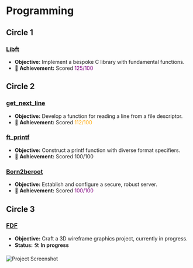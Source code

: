 # Programming

## Circle 1

### [Libft](https://github.com/mferest/Cursus42/tree/main/Cursus42-main/Cursus/circle-00/Libft)
- **Objective:** Implement a bespoke C library with fundamental functions.
- 🚀 **Achievement:** Scored <span style="color:purple;">125/100</span>

## Circle 2

### [get_next_line](https://github.com/mferest/Cursus42/tree/main/Cursus42-main/Cursus/circle-01/get_next_line)
- **Objective:** Develop a function for reading a line from a file descriptor.
- 🚀 **Achievement:** Scored <span style="color:orange;">112/100</span>
  
### [ft_printf](https://github.com/mferest/Cursus42/tree/main/Cursus42-main/Cursus/circle-01/ft_printf)
- **Objective:** Construct a printf function with diverse format specifiers.
- 🚀 **Achievement:** Scored 100/100

### [Born2beroot](https://github.com/mferest/Cursus42/tree/main/Cursus42-main/Cursus/circle-01/Born2beroot)
- **Objective:** Establish and configure a secure, robust server.
- 🚀 **Achievement:** Scored <span style="color:purple;">100/100</span>

## Circle 3

### [FDF](Cursus42-main/Cursus/circle-02/fdf)
- **Objective:** Craft a 3D wireframe graphics project, currently in progress.
- **Status:** 🛠️ **In progress**

![Project Screenshot](https://github.com/mferest/Cursus42/assets/139508718/16caf4be-0c23-4b86-a0d4-f1a7bc1a07f7)
